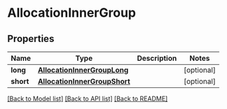 # AllocationInnerGroup

## Properties
Name | Type | Description | Notes
------------ | ------------- | ------------- | -------------
**long** | [**AllocationInnerGroupLong**](AllocationInnerGroupLong.md) |  | [optional] 
**short** | [**AllocationInnerGroupShort**](AllocationInnerGroupShort.md) |  | [optional] 

[[Back to Model list]](../README.md#documentation-for-models) [[Back to API list]](../README.md#documentation-for-api-endpoints) [[Back to README]](../README.md)


